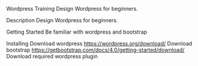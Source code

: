 Wordpress Training
Design Wordpress for beginners.

Description
Design Wordpress for beginners.

Getting Started
Be familiar with wordpress and bootstrap

Installing
Download wordpress
  https://wordpress.org/download/
Download bootstrap
  https://getbootstrap.com/docs/4.0/getting-started/download/
Download required wordpress plugin
